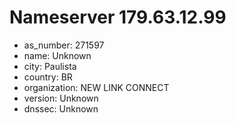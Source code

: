 # Nameserver 179.63.12.99

* as_number: 271597
* name: Unknown
* city: Paulista
* country: BR
* organization: NEW LINK CONNECT
* version: Unknown
* dnssec: Unknown
